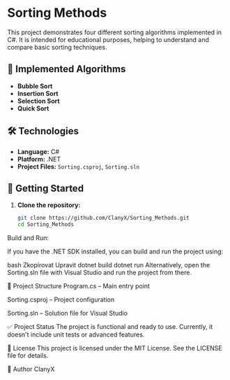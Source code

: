 # Sorting Methods

This project demonstrates four different sorting algorithms implemented in C#. It is intended for educational purposes, helping to understand and compare basic sorting techniques.

## 🧠 Implemented Algorithms

- **Bubble Sort**
- **Insertion Sort**
- **Selection Sort**
- **Quick Sort**

## 🛠️ Technologies

- **Language:** C#
- **Platform:** .NET
- **Project Files:** `Sorting.csproj`, `Sorting.sln`

## 🚀 Getting Started

1. **Clone the repository:**

   ```bash
   git clone https://github.com/ClanyX/Sorting_Methods.git
   cd Sorting_Methods
Build and Run:

If you have the .NET SDK installed, you can build and run the project using:

bash
Zkopírovat
Upravit
dotnet build
dotnet run
Alternatively, open the Sorting.sln file with Visual Studio and run the project from there.

📂 Project Structure
Program.cs – Main entry point

Sorting.csproj – Project configuration

Sorting.sln – Solution file for Visual Studio

✅ Project Status
The project is functional and ready to use. Currently, it doesn't include unit tests or advanced features.

📜 License
This project is licensed under the MIT License. See the LICENSE file for details.

👤 Author
ClanyX